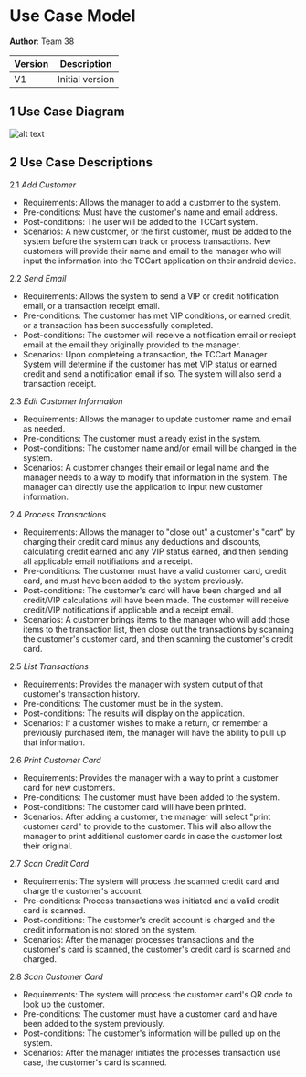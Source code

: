 # Use Case Model

**Author**: Team 38

| Version | Description     |
| --------|:---------------:|
| V1      | Initial version |

## 1 Use Case Diagram

![alt text](https://github.gatech.edu/gt-omscs-softeng/6300Spring16Team38/blob/master/Project2/Design-Team/Docs/Use%20Case%20Diagram.PNG "Use Case Diagram")

## 2 Use Case Descriptions

2.1 _Add Customer_
- Requirements: Allows the manager to add a customer to the system.
- Pre-conditions: Must have the customer's name and email address.
- Post-conditions: The user will be added to the TCCart system.
- Scenarios: A new customer, or the first customer, must be added to the system before the system can track or process transactions. New customers will provide their name and email to the manager who will input the information into the TCCart application on their android device.

2.2 _Send Email_
- Requirements: Allows the system to send a VIP or credit notification email, or a transaction receipt email.
- Pre-conditions: The customer has met VIP conditions, or earned credit, or a transaction has been successfully completed.
- Post-conditions: The customer will receive a notification email or reciept email at the email they originally provided to the manager.
- Scenarios: Upon completeing a transaction, the TCCart Manager System will determine if the customer has met VIP status or earned credit and send a notification email if so. The system will also send a transaction receipt.

2.3 _Edit Customer Information_
- Requirements: Allows the manager to update customer name and email as needed.
- Pre-conditions: The customer must already exist in the system.
- Post-conditions: The customer name and/or email will be changed in the system.
- Scenarios: A customer changes their email or legal name and the manager needs to a way to modify that information in the system. The manager can directly use the application to input new customer information.

2.4 _Process Transactions_
- Requirements: Allows the manager to "close out" a customer's "cart" by charging their credit card minus any deductions and discounts, calculating credit earned and any VIP status earned, and then sending all applicable email notifiations and a receipt.
- Pre-conditions: The customer must have a valid customer card, credit card, and must have been added to the system previously.
- Post-conditions: The customer's card will have been charged and all credit/VIP calculations will have been made. The customer will receive credit/VIP notifications if applicable and a receipt email.
- Scenarios: A customer brings items to the manager who will add those items to the transaction list, then close out the transactions by scanning the customer's customer card, and then scanning the customer's credit card.

2.5 _List Transactions_
- Requirements: Provides the manager with system output of that customer's transaction history.
- Pre-conditions: The customer must be in the system.
- Post-conditions: The results will display on the application.
- Scenarios: If a customer wishes to make a return, or remember a previously purchased item, the manager will have the ability to pull up that information.

2.6 _Print Customer Card_
- Requirements: Provides the manager with a way to print a customer card for new customers.
- Pre-conditions: The customer must have been added to the system.
- Post-conditions: The customer card will have been printed.
- Scenarios: After adding a customer, the manager will select "print customer card" to provide to the customer. This will also allow the manager to print additional customer cards in case the customer lost their original.

2.7 _Scan Credit Card_
- Requirements: The system will process the scanned credit card and charge the customer's account.
- Pre-conditions: Process transactions was initiated and a valid credit card is scanned.
- Post-conditions: The customer's credit account is charged and the credit information is not stored on the system.
- Scenarios: After the manager processes transactions and the customer's card is scanned, the customer's credit card is scanned and charged.

2.8 _Scan Customer Card_
- Requirements: The system will process the customer card's QR code to look up the customer.
- Pre-conditions: The customer must have a customer card and have been added to the system previously.
- Post-conditions: The customer's information will be pulled up on the system.
- Scenarios: After the manager initiates the processes transaction use case, the customer's card is scanned.
